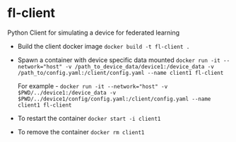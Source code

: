 # fl-client
Python Client for simulating a device for federated learning

* Build the client docker image
`docker build -t fl-client .`

* Spawn a container with device specific data mounted
`docker run -it --network="host" -v /path_to_device_data/device1:/device_data -v /path_to/config.yaml:/client/config.yaml --name client1 fl-client` 
    
    For example -  `docker run -it --network="host" -v $PWD/../device1:/device_data -v $PWD/../device1/config/config.yaml:/client/config.yaml --name client1 fl-client`

* To restart the container 
`docker start -i client1`

* To remove the container
`docker rm client1`